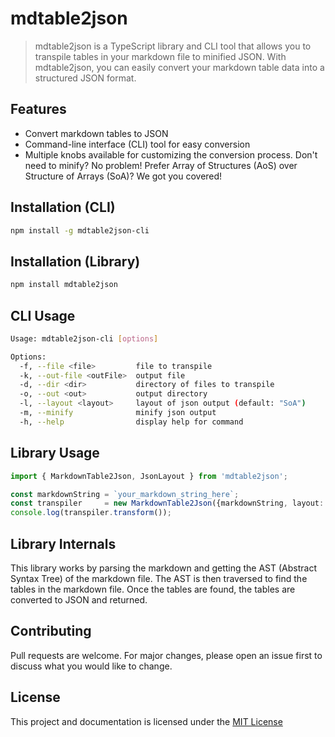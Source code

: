# mdtable2json
> mdtable2json is a TypeScript library and CLI tool that allows you to transpile tables in your markdown file to minified JSON. With mdtable2json, you can easily convert your markdown table data into a structured JSON format.

## Features
- Convert markdown tables to JSON
- Command-line interface (CLI) tool for easy conversion
- Multiple knobs available for customizing the conversion process. Don't need to minify? No problem! Prefer Array of Structures (AoS) over Structure of Arrays (SoA)? We got you covered!

## Installation (CLI)
```bash
npm install -g mdtable2json-cli
```

## Installation (Library)
```bash
npm install mdtable2json
```

## CLI Usage
```bash
Usage: mdtable2json-cli [options]

Options:
  -f, --file <file>         file to transpile
  -k, --out-file <outFile>  output file
  -d, --dir <dir>           directory of files to transpile
  -o, --out <out>           output directory
  -l, --layout <layout>     layout of json output (default: "SoA")
  -m, --minify              minify json output
  -h, --help                display help for command
```

## Library Usage
```typescript
import { MarkdownTable2Json, JsonLayout } from 'mdtable2json';

const markdownString = `your_markdown_string_here`;
const transpiler     = new MarkdownTable2Json({markdownString, layout: JsonLayout.AoS , minify: true });
console.log(transpiler.transform());
```

## Library Internals
This library works by parsing the markdown and getting the AST (Abstract Syntax Tree) of the markdown file. The AST is then traversed to find the tables in the markdown file. Once the tables are found, the tables are converted to JSON and returned.

## Contributing
Pull requests are welcome. For major changes, please open an issue first to discuss what you would like to change.

## License
This project and documentation is licensed under the [MIT License](./LICENSE)